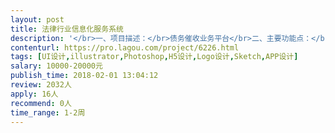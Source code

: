 ```yaml
---                
layout: post       
title: 法律行业信息化服务系统           
description: '</br>一、项目描述：</br>债务催收业务平台</br>二、主要功能点：</br>主界面、服务介绍、业务委托、结果反馈、订单管理、后台界面</br>三、可参考产品：</br>赢了网、贷信链、资产360</br>四、人员要求：</br>1、根据产品定位，设计与其匹配的、成熟可实现的视觉方案；</br>2、负责产品整体视觉包装（官网、VI系统等）；</br>3、负责产品整体UI规范的设立和执行；</br>4、为产品最终的呈现效果和质量把关负责。</br>'     
contenturl: https://pro.lagou.com/project/6226.html      
tags: [UI设计,illustrator,Photoshop,H5设计,Logo设计,Sketch,APP设计]            
salary: 10000-20000元          
publish_time: 2018-02-01 13:04:12         
review: 2032人                   
apply: 16人                   
recommend: 0人                   
time_range: 1-2周              
---                 
```

